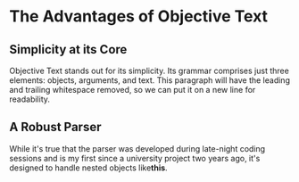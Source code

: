 
# The Advantages of Objective Text

## Simplicity at its Core

Objective Text stands out for its simplicity. Its grammar comprises just three elements: objects, arguments, and text. This paragraph will have the leading and trailing whitespace removed, so we can put it on a new line for readability.

## A Robust Parser

While it's true that the parser was developed during late-night coding sessions and is my first since a university project two years ago, it's designed to handle nested objects like**this**.

